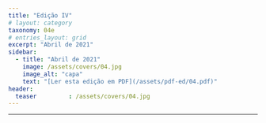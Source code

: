 ```yaml
---
title: "Edição IV"
# layout: category
taxonomy: 04e
# entries_layout: grid
excerpt: "Abril de 2021"
sidebar:
  - title: "Abril de 2021"
    image: /assets/covers/04.jpg
    image_alt: "capa"
    text: "[Ler esta edição em PDF](/assets/pdf-ed/04.pdf)"
header:
  teaser         : /assets/covers/04.jpg
---
```


---
